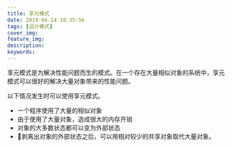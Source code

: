 ```yaml
---
title: 享元模式
date: 2019-04-14 18:35:56
tags: [设计模式] 
cover_img:
feature_img:
description:
keywords:
---
```

享元模式是为解决性能问题而生的模式。在一个存在大量相似对象的系统中，享元模式可以很好的解决大量对象带来的性能问题。

以下情况发生时可以使用享元模式。

- 一个程序使用了大量的相似对象
- 由于使用了大量对象，造成很大的内存开销
- 对象的大多数状态都可以变为外部状态
- 剥离出对象的外部状态之后，可以用相对较少的共享对象取代大量对象。